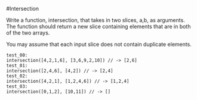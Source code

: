 #Intersection

Write a function, intersection, that takes in two slices, a,b, as arguments. The function should return a new slice containing elements that are in both of the two arrays.

You may assume that each input slice does not contain duplicate elements.

```
test_00:
intersection([4,2,1,6], [3,6,9,2,10]) // -> [2,6]
test_01:
intersection([2,4,6], [4,2]) // -> [2,4]
test_02:
intersection([4,2,1], [1,2,4,6]) // -> [1,2,4]
test_03:
intersection([0,1,2], [10,11]) // -> []
```
